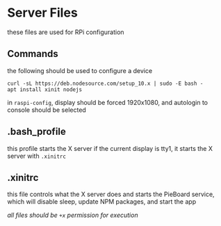 # Server Files
these files are used for RPi configuration

## Commands
the following should be used to configure a device
```
curl -sL https://deb.nodesource.com/setup_10.x | sudo -E bash -
apt install xinit nodejs
```
in `raspi-config`, display should be forced 1920x1080, and autologin to console should be selected

## .bash_profile
this profile starts the X server if the current display is tty1, it starts the X server with `.xinitrc`

## .xinitrc
this file controls what the X server does and starts the PieBoard service, which will disable sleep, update NPM packages, and start the app


*all files should be `+x` permission for execution*